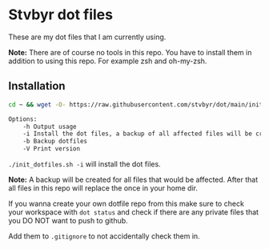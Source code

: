 # Stvbyr dot files

These are my dot files that I am currently using.

**Note:** There are of course no tools in this repo. You have to install them in
addition to using this repo. For example zsh and oh-my-zsh.

## Installation

```sh
cd ~ && wget -O- https://raw.githubusercontent.com/stvbyr/dot/main/init_dotfiles.sh
```

```txt
Options:
    -h Output usage
    -i Install the dot files, a backup of all affected files will be created
    -b Backup dotfiles
    -V Print version
```

`./init_dotfiles.sh -i` will install the dot files.

**Note:** A backup will be created for all files that would be affected. After that
all files in this repo will replace the once in your home dir.

If you wanna create your own dotfile repo from this make sure to check your
workspace with `dot status` and check if there are any private files that you DO
NOT want to push to github.

Add them to `.gitignore` to not accidentally check them in.
